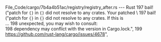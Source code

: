 File_Code/cargo/7b4a4b51ac/registry/registry_after.rs --- Rust
197                     bail!("patch for `{}` in `{}` did not resolve to any crates. Your patched \                                                          197                     bail!("patch for `{}` in `{}` did not resolve to any crates. If this is \
...                                                                                                                                                          198                            unexpected, you may wish to consult: \
198                            dependency may conflict with the version in Cargo.lock.",                                                                     199                            https://github.com/rust-lang/cargo/issues/4678",

